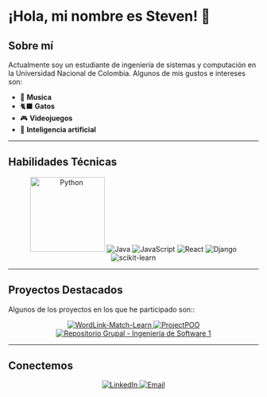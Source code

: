# ¡Hola, mi nombre es Steven! 👋

## Sobre mí

Actualmente soy un estudiante de ingeniería de sistemas y computación en la Universidad Nacional de Colombia. Algunos de mis gustos e intereses son:

- 🎵 **Musica**
- 🐈‍⬛ **Gatos**
- 🎮 **Videojuegos**
- 🤖 **Inteligencia artificial**

---

## Habilidades Técnicas

<div align="center">
  <img src="https://img.shields.io/badge/Python-3776AB?style=for-the-badge&logo=python&logoColor=white" alt="Python" width="150"/>
  <img src="https://img.shields.io/badge/Java-ED8B00?style=for-the-badge&logo=java&logoColor=white" alt="Java"/>
  <img src="https://img.shields.io/badge/JavaScript-F7DF1E?style=for-the-badge&logo=javascript&logoColor=black" alt="JavaScript"/>
  <img src="https://img.shields.io/badge/React-20232A?style=for-the-badge&logo=react&logoColor=61DAFB" alt="React"/>
  <img src="https://img.shields.io/badge/Django-092E20?style=for-the-badge&logo=django&logoColor=white" alt="Django"/>
  <img src="https://img.shields.io/badge/scikit--learn-F7931E?style=for-the-badge&logo=scikitlearn&logoColor=white" alt="scikit-learn"/>
</div>

---

## Proyectos Destacados
Algunos de los proyectos en los que he participado son::

<div align="center">
  <a href="https://github.com/EdwardVE/WordLink-Match-Learn">
    <img src="https://github-readme-stats.vercel.app/api/pin/?username=EdwardVE&repo=WordLink-Match-Learn&theme=radical" alt="WordLink-Match-Learn"/>
  </a>
  <a href="https://github.com/SebastianSLJ/ProjectPOO">
    <img src="https://github-readme-stats.vercel.app/api/pin/?username=SebastianSLJ&repo=ProjectPOO&theme=radical" alt="ProjectPOO"/>
  </a>
  <a href="https://github.com/Juan-Vergara/Repositorio-grupal---Ingenier-a-de-Software-1---2024-2-Grupo-11">
    <img src="https://github-readme-stats.vercel.app/api/pin/?username=Juan-Vergara&repo=Repositorio-grupal---Ingenier-a-de-Software-1---2024-2-Grupo-11&theme=radical" alt="Repositorio Grupal - Ingeniería de Software 1"/>
  </a>
</div>


---

## Conectemos

<div align="center">
  <a href="https://www.linkedin.com/in/steven-alfonso-7aa7572b9">
    <img src="https://img.shields.io/badge/LinkedIn-0A66C2?style=for-the-badge&logo=linkedin&logoColor=white" alt="LinkedIn"/>
  </a>
  <a href="stalfonsog@unal.edu.co">
    <img src="https://img.shields.io/badge/Email-D14836?style=for-the-badge&logo=gmail&logoColor=white" alt="Email"/>
  </a>
</div>
